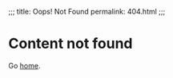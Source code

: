 ;;;
title: Oops! Not Found
permalink: 404.html
;;;

# Content not found

Go <a href="{{ '/' | url }}">home</a>.

